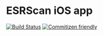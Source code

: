 # ESRScan iOS app
[![Build Status](https://travis-ci.org/mweibel/esrscan.svg)](https://travis-ci.org/mweibel/esrscan)
[![Commitizen friendly](https://img.shields.io/badge/commitizen-friendly-brightgreen.svg)](http://commitizen.github.io/cz-cli/)

